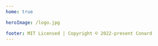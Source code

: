 ```yaml
---
home: true

heroImage: /logo.jpg

footer: MIT Licensed | Copyright © 2022-present Conard
---
```


<!-- # Conard 的笔记站 -->

<!-- <br /> -->

<script setup>
  import MusicPlay from '.vitepress/theme/components/MusicPlay.vue'
  import TodoList from '.vitepress/theme/todolist/todolist__list.vue'
</script>

<MusicPlay />

<!-- <todo-list /> -->
